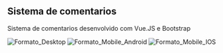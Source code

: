 <h2>Sistema de comentarios</h2>

Sistema de comentarios desenvolvido com Vue.JS e Bootstrap

![Formato_Desktop](https://user-images.githubusercontent.com/88919003/210920105-3667ccce-8ffe-4423-b3ab-d59420bf900e.jpg)
![Formato_Mobile_Android](https://user-images.githubusercontent.com/88919003/210920210-fb6a6231-f45f-4b3d-86b3-5374a61beca9.jpg)
![Formato_Mobile_IOS](https://user-images.githubusercontent.com/88919003/210920279-b6b8f23b-33f1-4e4c-bf72-de4f182d2d2e.jpg)


